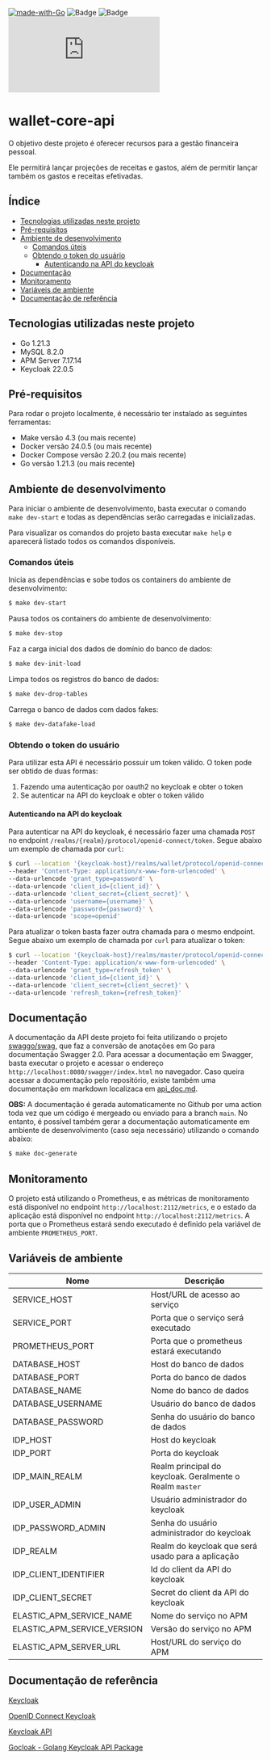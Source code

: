 [![made-with-Go](https://img.shields.io/badge/Made%20with-Go-1f425f.svg)](https://go.dev/) ![Badge](https://img.shields.io/static/v1?label=Go&message=1.21.3&color=00ADD8&style=flat&logo=Go) ![Badge](https://img.shields.io/static/v1?label=MySQL&message=8.2.0&color=4479A1&style=flat&logo=MySQL) [![Github tag](https://badgen.net/github/tag/Naereen/Strapdown.js)](https://github.com/ruanlas/wallet-core-api/tags/)

# wallet-core-api

O objetivo deste projeto é oferecer recursos para a gestão financeira pessoal.

Ele permitirá lançar projeções de receitas e gastos, além de permitir lançar também os gastos e receitas efetivadas.

## Índice
<!--ts-->
   * [Tecnologias utilizadas neste projeto](#tecnologias-utilizadas-neste-projeto)
   * [Pré-requisitos](#pré-requisitos)
   * [Ambiente de desenvolvimento](#ambiente-de-desenvolvimento)
      * [Comandos úteis](#comandos-úteis)
      * [Obtendo o token do usuário](#obtendo-o-token-do-usuário)
         * [Autenticando na API do keycloak](#autenticando-na-api-do-keycloak)
   * [Documentação](#documentação)
   * [Monitoramento](#monitoramento)
   * [Variáveis de ambiente](#variáveis-de-ambiente)
   * [Documentação de referência](#documentação-de-referência)
<!--te-->

## Tecnologias utilizadas neste projeto
 - Go 1.21.3
 - MySQL 8.2.0
 - APM Server 7.17.14
 - Keycloak 22.0.5

## Pré-requisitos

Para rodar o projeto localmente, é necessário ter instalado as seguintes ferramentas:
- Make versão 4.3 (ou mais recente)
- Docker versão 24.0.5 (ou mais recente)
- Docker Compose versão 2.20.2 (ou mais recente)
- Go versão 1.21.3 (ou mais recente)

## Ambiente de desenvolvimento

Para iniciar o ambiente de desenvolvimento, basta executar o comando `make dev-start` e todas as dependências serão carregadas e inicializadas.

Para visualizar os comandos do projeto basta executar `make help` e aparecerá listado todos os comandos disponíveis.

### Comandos úteis
Inicia as dependências e sobe todos os containers do ambiente de desenvolvimento:
```bash
$ make dev-start
```
Pausa todos os containers do ambiente de desenvolvimento:
```bash
$ make dev-stop
```
Faz a carga inicial dos dados de domínio do banco de dados:
```bash
$ make dev-init-load
```
Limpa todos os registros do banco de dados:
```bash
$ make dev-drop-tables
```
Carrega o banco de dados com dados fakes:
```bash
$ make dev-datafake-load
```

### Obtendo o token do usuário
Para utilizar esta API é necessário possuir um token válido. O token pode ser obtido de duas formas:
 1) Fazendo uma autenticação por oauth2 no keycloak e obter o token
 2) Se autenticar na API do keycloak e obter o token válido

#### Autenticando na API do keycloak
Para autenticar na API do keycloak, é necessário fazer uma chamada `POST` no endpoint `/realms/{realm}/protocol/openid-connect/token`.
Segue abaixo um exemplo de chamada por `curl`:
```bash
$ curl --location '{keycloak-host}/realms/wallet/protocol/openid-connect/token' \
--header 'Content-Type: application/x-www-form-urlencoded' \
--data-urlencode 'grant_type=password' \
--data-urlencode 'client_id={client_id}' \
--data-urlencode 'client_secret={client_secret}' \
--data-urlencode 'username={username}' \
--data-urlencode 'password={password}' \
--data-urlencode 'scope=openid'
```
Para atualizar o token basta fazer outra chamada para o mesmo endpoint. Segue abaixo um exemplo de chamada por `curl` para atualizar o token:
```bash
$ curl --location '{keycloak-host}/realms/master/protocol/openid-connect/token' \
--header 'Content-Type: application/x-www-form-urlencoded' \
--data-urlencode 'grant_type=refresh_token' \
--data-urlencode 'client_id={client_id}' \
--data-urlencode 'client_secret={client_secret}' \
--data-urlencode 'refresh_token={refresh_token}'
```

## Documentação
A documentação da API deste projeto foi feita utilizando o projeto [swaggo/swag](https://github.com/swaggo/swag), que faz a conversão de anotações em Go para documentação Swagger 2.0. 
Para acessar a documentação em Swagger, basta executar o projeto e acessar o endereço `http://localhost:8080/swagger/index.html` no navegador. 
Caso queira acessar a documentação pelo repositório, existe também uma documentação em markdown localizaca em [api_doc.md](api_doc.md).

**OBS:** A documentação é gerada automaticamente no Github por uma action toda vez que um código é mergeado ou enviado para a branch `main`. No entanto, é possível também gerar a documentação automaticamente em ambiente de desenvolvimento (caso seja necessário) utilizando o comando abaixo:
```bash
$ make doc-generate
```

## Monitoramento
O projeto está utilizando o Prometheus, e as métricas de monitoramento está disponível no endpoint `http://localhost:2112/metrics`, e o estado da aplicação está disponível no endpoint `http://localhost:2112/metrics`. A porta que o Prometheus estará sendo executado é definido pela variável de ambiente `PROMETHEUS_PORT`.

## Variáveis de ambiente
|  Nome |  Descrição |
|---|---|
| SERVICE_HOST  | Host/URL de acesso ao serviço  |
| SERVICE_PORT  | Porta que o serviço será executado |
| PROMETHEUS_PORT  | Porta que o prometheus estará executando  |
| DATABASE_HOST  | Host do banco de dados  |
| DATABASE_PORT  | Porta do banco de dados  |
| DATABASE_NAME  | Nome do banco de dados  |
| DATABASE_USERNAME  | Usuário do banco de dados  |
| DATABASE_PASSWORD  | Senha do usuário do banco de dados  |
| IDP_HOST  | Host do keycloak  |
| IDP_PORT  | Porta do keycloak  |
| IDP_MAIN_REALM  | Realm principal do keycloak. Geralmente o Realm `master`  |
| IDP_USER_ADMIN  | Usuário administrador do keycloak  |
| IDP_PASSWORD_ADMIN  | Senha do usuário administrador do keycloak  |
| IDP_REALM  | Realm do keycloak que será usado para a aplicação  |
| IDP_CLIENT_IDENTIFIER  | Id do client da API do keycloak  |
| IDP_CLIENT_SECRET  | Secret do client da API do keycloak  |
| ELASTIC_APM_SERVICE_NAME  | Nome do serviço no APM  |
| ELASTIC_APM_SERVICE_VERSION  | Versão do serviço no APM  |
| ELASTIC_APM_SERVER_URL  | Host/URL do serviço do APM  |

## Documentação de referência
[Keycloak](https://www.keycloak.org/documentation)

[OpenID Connect Keycloak](https://www.keycloak.org/docs/latest/securing_apps/#_oidc)

[Keycloak API](https://www.keycloak.org/docs-api/23.0.3/rest-api/index.html)

[Gocloak - Golang Keycloak API Package](https://github.com/Nerzal/gocloak)
